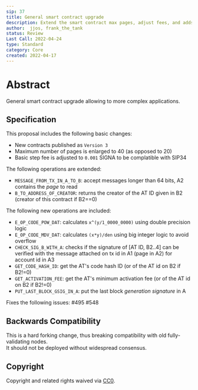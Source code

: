 ```yaml
---
sip: 37
title: General smart contract upgrade
description: Extend the smart contract max pages, adjust fees, and adds new operations
author:  jjos, frank_the_tank
status: Review
Last Call: 2022-04-24
type: Standard
category: Core
created: 2022-04-17
---
```

# Abstract
General smart contract upgrade allowing to more complex applications.

## Specification

This proposal includes the following basic changes:
 - New contracts published as `Version 3`
 - Maximum number of pages is enlarged to 40 (as opposed to 20)
 - Basic step fee is adjusted to `0.001` SIGNA to be complatible with SIP34

The following operations are extended:
 - `MESSAGE_FROM_TX_IN_A_TO_B`: accept messages longer than 64 bits, A2 contains the *page* to read
 - `B_TO_ADDRESS_OF_CREATOR`: returns the creator of the AT ID given in B2 (creator of this contract if B2==0)

The following new operations are included:
 - `E_OP_CODE_POW_DAT`: calculates `x^(y/1_0000_0000)` using double precision logic
 - `E_OP_CODE_MDV_DAT`: calculates `(x*y)/den` using big integer logic to avoid overflow
 - `CHECK_SIG_B_WITH_A`: checks if the signature of [AT ID, B2..4] can be verified with the message attached on tx id in A1 (page in A2) for account id in A3
 - `GET_CODE_HASH_ID`: get the AT's code hash ID (or of the AT id on B2 if B2!=0)
 - `GET_ACTIVATION_FEE`: get the AT's minimum activation fee (or of the AT id on B2 if B2!=0)
 - `PUT_LAST_BLOCK_GSIG_IN_A`: put the last block *generation signature* in A

Fixes the following issues: #495 #548

## Backwards Compatibility  
This is a hard forking change, thus breaking compatibility with old fully-validating nodes.  
It should not be deployed without widespread consensus.

## Copyright
Copyright and related rights waived via [CC0](https://creativecommons.org/publicdomain/zero/1.0/).
